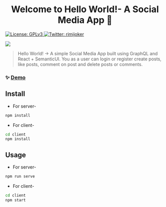 <h1 align="center">Welcome to Hello World!- A Social Media App 👋</h1>
<p>
  <a href="https://github.com/rimijoker/Social-Media-App/blob/master/LICENSE" target="_blank">
    <img alt="License: GPLv3" src="https://img.shields.io/badge/License-GPLv3-green.svg" />
  </a>
  <a href="https://twitter.com/rimijoker" target="_blank">
    <img alt="Twitter: rimijoker" src="https://img.shields.io/twitter/follow/rimijoker.svg?style=social" />
  </a>
</p>


![](https://miro.medium.com/max/600/1*Sbfoc8u9fIfRSzyqxynwWQ.png)


> Hello World! -> A simple Social Media App built using GraphQL and React + SemanticUI. You as a user can login or register create posts, like posts, comment on post and delete posts or comments.

### ✨ [Demo](https://hello-world-by-rimijoker.herokuapp.com/)

## Install

* For server-

```sh
npm install
```

* For client-

```sh
cd client
npm install
```

## Usage

* For server-

```sh
npm run serve
```

* For client-

```sh
cd client
npm start
```
